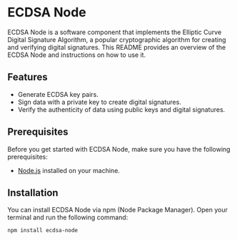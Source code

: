 # ECDSA Node

ECDSA Node is a software component that implements the Elliptic Curve Digital Signature Algorithm, a popular cryptographic algorithm for creating and verifying digital signatures. This README provides an overview of the ECDSA Node and instructions on how to use it.

## Features

- Generate ECDSA key pairs.
- Sign data with a private key to create digital signatures.
- Verify the authenticity of data using public keys and digital signatures.

## Prerequisites

Before you get started with ECDSA Node, make sure you have the following prerequisites:

- [Node.js](https://nodejs.org/) installed on your machine.

## Installation

You can install ECDSA Node via npm (Node Package Manager). Open your terminal and run the following command:

```bash
npm install ecdsa-node

